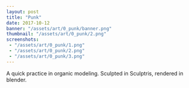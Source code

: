 ```yaml
---
layout: post
title: "Punk"
date: 2017-10-12
banner: "/assets/art/0_punk/banner.png"
thumbnail: "/assets/art/0_punk/2.png"
screenshots:
 - "/assets/art/0_punk/1.png"
 - "/assets/art/0_punk/2.png"
 - "/assets/art/0_punk/3.png"
---
```


A quick practice in organic modeling. Sculpted in Sculptris, rendered in blender.
